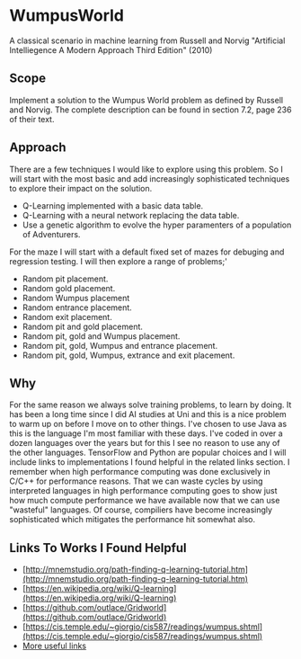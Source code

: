 # WumpusWorld
A classical scenario in machine learning from Russell and Norvig "Artificial Intelliegence A Modern Approach Third Edition" (2010)

## Scope
Implement a solution to the Wumpus World problem as defined by Russell and Norvig. The complete description can be found in section 7.2,
page 236 of their text.

## Approach 
There are a few techniques I would like to explore using this problem. So I will start with the most basic and add increasingly
sophisticated techniques to explore their impact on the solution.
- Q-Learning implemented with a basic data table.
- Q-Learning with a neural network replacing the data table.
- Use a genetic algorithm to evolve the hyper paramenters of a population of Adventurers.

For the maze I will start with a default fixed set of mazes for debuging and regression testing. I will then explore a range of problems;'
- Random pit placement.
- Random gold placement.
- Random Wumpus placement
- Random entrance placement.
- Random exit placement.
- Random pit and gold placement.
- Random pit, gold and Wumpus placement.
- Random pit, gold, Wumpus and entrance placement.
- Random pit, gold, Wumpus, extrance and exit placement.

## Why
For the same reason we always solve training problems, to learn by doing. It has been a long time since I did AI studies at Uni and this
is a nice problem to warm up on before I move on to other things. I've chosen to use Java as this is the language I'm most familiar with
these days. I've coded in over a dozen languages over the years but for this I see no reason to use any of the other languages. TensorFlow
and Python are popular choices and I will include links to implementations I found helpful in the related links section. 
I remember when high performance computing was done exclusively in C/C++ for performance reasons. That we can waste cycles by using
interpreted languages in high performance computing goes to show just how much compute performance we have available now that we can
use "wasteful" languages. Of course, compiliers have become increasingly sophisticated which mitigates the performance hit somewhat also.

## Links To Works I Found Helpful
- [http://mnemstudio.org/path-finding-q-learning-tutorial.htm](http://mnemstudio.org/path-finding-q-learning-tutorial.htm)
- [https://en.wikipedia.org/wiki/Q-learning](https://en.wikipedia.org/wiki/Q-learning)
- [https://github.com/outlace/Gridworld](https://github.com/outlace/Gridworld)
- [https://cis.temple.edu/~giorgio/cis587/readings/wumpus.shtml](https://cis.temple.edu/~giorgio/cis587/readings/wumpus.shtml)
- [More useful links](https://github.com/rburgmann/WumpusWorld/wiki/Useful-Links)
